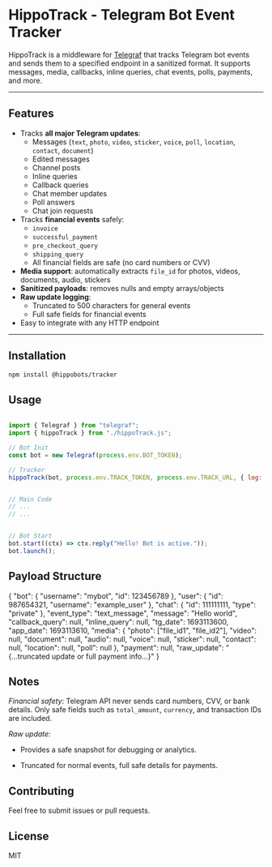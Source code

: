 # HippoTrack - Telegram Bot Event Tracker

HippoTrack is a middleware for [Telegraf](https://telegraf.js.org/) that tracks Telegram bot events and sends them to a specified endpoint in a sanitized format. It supports messages, media, callbacks, inline queries, chat events, polls, payments, and more.

---

## Features

- Tracks **all major Telegram updates**:
  - Messages (`text`, `photo`, `video`, `sticker`, `voice`, `poll`, `location`, `contact`, `document`)
  - Edited messages
  - Channel posts
  - Inline queries
  - Callback queries
  - Chat member updates
  - Poll answers
  - Chat join requests
- Tracks **financial events** safely:
  - `invoice`
  - `successful_payment`
  - `pre_checkout_query`
  - `shipping_query`
  - All financial fields are safe (no card numbers or CVV)
- **Media support**: automatically extracts `file_id` for photos, videos, documents, audio, stickers
- **Sanitized payloads**: removes nulls and empty arrays/objects
- **Raw update logging**:
  - Truncated to 500 characters for general events
  - Full safe fields for financial events
- Easy to integrate with any HTTP endpoint

---

## Installation

```bash
npm install @hippobots/tracker
```

## Usage

```javascript

import { Telegraf } from "telegraf";
import { hippoTrack } from "./hippoTrack.js";

// Bot Init
const bot = new Telegraf(process.env.BOT_TOKEN);

// Tracker
hippoTrack(bot, process.env.TRACK_TOKEN, process.env.TRACK_URL, { log: true });


// Main Code
// ...
// ...


// Bot Start
bot.start((ctx) => ctx.reply("Hello! Bot is active."));
bot.launch();
```

## Payload Structure

{
  "bot": { "username": "mybot", "id": 123456789 },
  "user": { "id": 987654321, "username": "example_user" },
  "chat": { "id": 111111111, "type": "private" },
  "event_type": "text_message",
  "message": "Hello world",
  "callback_query": null,
  "inline_query": null,
  "tg_date": 1693113600,
  "app_date": 1693113610,
  "media": {
    "photo": ["file_id1", "file_id2"],
    "video": null,
    "document": null,
    "audio": null,
    "voice": null,
    "sticker": null,
    "contact": null,
    "location": null,
    "poll": null
  },
  "payment": null,
  "raw_update": "{...truncated update or full payment info...}"
}


## Notes

*Financial safety*: Telegram API never sends card numbers, CVV, or bank details. Only safe fields such as ```total_amount```, ```currency```, and transaction IDs are included.

*Raw update*:

- Provides a safe snapshot for debugging or analytics.

- Truncated for normal events, full safe details for payments.

## Contributing

Feel free to submit issues or pull requests.

## License

MIT